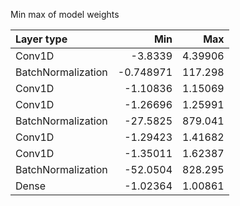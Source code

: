 Min max of model weights

| Layer type         |        Min |       Max |
|:-------------------|-----------:|----------:|
| Conv1D             |  -3.8339   |   4.39906 |
| BatchNormalization |  -0.748971 | 117.298   |
| Conv1D             |  -1.10836  |   1.15069 |
| Conv1D             |  -1.26696  |   1.25991 |
| BatchNormalization | -27.5825   | 879.041   |
| Conv1D             |  -1.29423  |   1.41682 |
| Conv1D             |  -1.35011  |   1.62387 |
| BatchNormalization | -52.0504   | 828.295   |
| Dense              |  -1.02364  |   1.00861 |